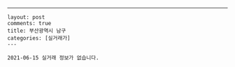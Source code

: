 ---
    layout: post
    comments: true
    title: 부산광역시 남구
    categories: [실거래가]
    ---

    2021-06-15 실거래 정보가 없습니다.

    